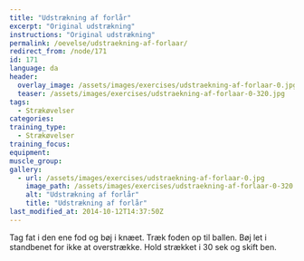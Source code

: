 ```yaml
---
title: "Udstrækning af forlår"
excerpt: "Original udstrækning"
instructions: "Original udstrækning"
permalink: /oevelse/udstraekning-af-forlaar/
redirect_from: /node/171
id: 171
language: da
header:
  overlay_image: /assets/images/exercises/udstraekning-af-forlaar-0.jpg
  teaser: /assets/images/exercises/udstraekning-af-forlaar-0-320.jpg
tags:
  - Strækøvelser
categories:
training_type: 
  - Strækøvelser
training_focus: 
equipment:
muscle_group:
gallery:
  - url: /assets/images/exercises/udstraekning-af-forlaar-0.jpg
    image_path: /assets/images/exercises/udstraekning-af-forlaar-0-320.jpg
    alt: "Udstrækning af forlår"
    title: "Udstrækning af forlår"
last_modified_at: 2014-10-12T14:37:50Z
---
```


Tag fat i den ene fod og bøj i knæet. Træk foden op til ballen. Bøj let i standbenet for ikke at overstrække. Hold strækket i 30 sek og skift ben.
